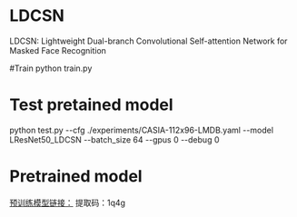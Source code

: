 # LDCSN
LDCSN: Lightweight Dual-branch Convolutional Self-attention Network for Masked Face Recognition

#Train
python train.py

# Test pretained model
python test.py 
--cfg
./experiments/CASIA-112x96-LMDB.yaml
--model
LResNet50_LDCSN
--batch_size
64
--gpus
0
--debug
0

# Pretrained model
[预训练模型链接：](https://pan.baidu.com/s/1WT1IANT8nf5mPacvahjpVA)
提取码：1q4g
